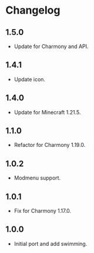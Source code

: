 # Changelog

## 1.5.0

- Update for Charmony and API.

## 1.4.1

- Update icon.

## 1.4.0

- Update for Minecraft 1.21.5.

## 1.1.0

- Refactor for Charmony 1.19.0.

## 1.0.2

- Modmenu support.

## 1.0.1

- Fix for Charmony 1.17.0.

## 1.0.0

- Initial port and add swimming.